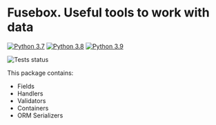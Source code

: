 # Fusebox. Useful tools to work with data
[![Python 3.7](https://img.shields.io/badge/python-3.7-blue.svg)](https://www.python.org/downloads/release/python-360/)
[![Python 3.8](https://img.shields.io/badge/python-3.8-blue.svg)](https://www.python.org/downloads/release/python-360/)
[![Python 3.9](https://img.shields.io/badge/python-3.9-blue.svg)](https://www.python.org/downloads/release/python-360/)

![Tests status](https://github.com/uselessvevo/fuse-box/blob/main/.github/workflows/tests.yml/badge.svg)

This package contains:
* Fields
* Handlers
* Validators
* Containers
* ORM Serializers